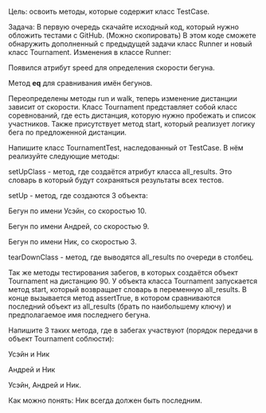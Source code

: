 Цель: освоить методы, которые содержит класс TestCase.

Задача:
В первую очередь скачайте исходный код, который нужно обложить тестами с GitHub. (Можно скопировать)
В этом коде сможете обнаружить дополненный с предыдущей задачи класс Runner и новый класс Tournament.
Изменения в классе Runner:

Появился атрибут speed для определения скорости бегуна.

Метод __eq__ для сравнивания имён бегунов.

Переопределены методы run и walk, теперь изменение дистанции зависит от скорости.
Класс Tournament представляет собой класс соревнований, где есть дистанция, которую нужно пробежать и 
список участников. Также присутствует метод start, который реализует логику бега по предложенной дистанции.

Напишите класс TournamentTest, наследованный от TestCase. В нём реализуйте следующие методы:

setUpClass - метод, где создаётся атрибут класса all_results. Это словарь в который будут сохраняться 
результаты всех тестов.

setUp - метод, где создаются 3 объекта:

Бегун по имени Усэйн, со скоростью 10.

Бегун по имени Андрей, со скоростью 9.

Бегун по имени Ник, со скоростью 3.

tearDownClass - метод, где выводятся all_results по очереди в столбец.

Так же методы тестирования забегов, в которых создаётся объект Tournament на дистанцию 90. У объекта класса 
Tournament запускается метод start, который возвращает словарь в переменную all_results. В конце вызывается 
метод assertTrue, в котором сравниваются последний объект из all_results (брать по наибольшему ключу) и 
предполагаемое имя последнего бегуна.

Напишите 3 таких метода, где в забегах участвуют (порядок передачи в объект Tournament соблюсти):

Усэйн и Ник

Андрей и Ник

Усэйн, Андрей и Ник.

Как можно понять: Ник всегда должен быть последним.
